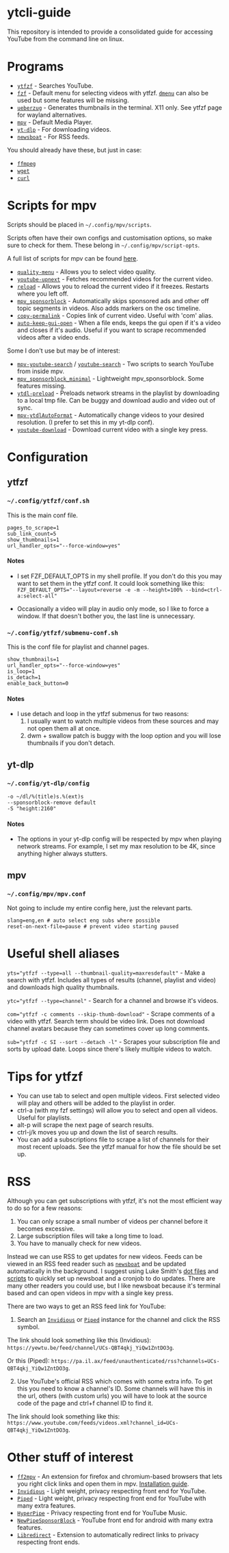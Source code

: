 # ytcli-guide

This repository is intended to provide a consolidated guide for accessing YouTube from the command line on linux.

# Programs

* [`ytfzf`](https://github.com/pystardust/ytfzf) - Searches YouTube.
* [`fzf`](https://github.com/junegunn/fzf) - Default menu for selecting videos with ytfzf. [`dmenu`](https://tools.suckless.org/dmenu/) can also be used but some features will be missing. 
* [`ueberzug`](https://github.com/seebye/ueberzug) - Generates thumbnails in the terminal. X11 only. See ytfzf page for wayland alternatives.
* [`mpv`](https://github.com/mpv-player/mpv) - Default Media Player.
* [`yt-dlp`](https://github.com/yt-dlp/yt-dlp) - For downloading videos.
* [`newsboat`](https://github.com/newsboat/newsboat) - For RSS feeds.

You should already have these, but just in case:
* [`ffmpeg`](https://github.com/FFmpeg/FFmpeg)
* [`wget`](https://github.com/mirror/wget)
* [`curl`](https://github.com/curl/curl)

# Scripts for mpv

Scripts should be placed in `~/.config/mpv/scripts`.

Scripts often have their own configs and customisation options, so make sure to check for them. These belong in `~/.config/mpv/script-opts`.

A full list of scripts for mpv can be found [here](https://github.com/mpv-player/mpv/wiki/User-Scripts). 

* [`quality-menu`](https://github.com/christoph-heinrich/mpv-quality-menu) - Allows you to select video quality.
* [`youtube-upnext`](https://github.com/cvzi/mpv-youtube-upnext) - Fetches recommended videos for the current video.
* [`reload`](https://github.com/sibwaf/mpv-scripts/blob/master/reload.lua) - Allows you to reload the current video if it freezes. Restarts where you left off.
* [`mpv_sponsorblock`](https://github.com/po5/mpv_sponsorblock) - Automatically skips sponsored ads and other off topic segments in videos. Also adds markers on the osc timeline.
* [`copy-permalink`](https://gist.github.com/2084x/699fe48cff983bcbaf532d82e1515269) - Copies link of current video. Useful with 'com' alias.
* [`auto-keep-gui-open`](https://github.com/VideoPlayerCode/mpv-tools/blob/master/scripts/auto-keep-gui-open.lua) - When a file ends, keeps the gui open if it's a video and closes if it's audio. Useful if you want to scrape recommended videos after a video ends.

Some I don't use but may be of interest:
* [`mpv-youtube-search`](https://github.com/rozari0/mpv-youtube-search) / [`youtube-search`](https://github.com/CogentRedTester/mpv-scripts/blob/master/youtube-search.lua) - Two scripts to search YouTube from inside mpv.
* [`mpv_sponsorblock_minimal`](https://github.com/bbhtt/mpv_sponsorblock_minimal) - Lightweight mpv_sponsorblock. Some features missing.
* [`ytdl-preload`](https://gist.github.com/bitingsock/17d90e3deeb35b5f75e55adb19098f58) - Preloads network streams in the playlist by downloading to a local tmp file. Can be buggy and download audio and video out of sync.
* [`mpv-ytdlAutoFormat`](https://github.com/Samillion/mpv-ytdlautoformat) - Automatically change videos to your desired resolution. (I prefer to set this in my yt-dlp conf).
* [`youtube-download`](https://github.com/cvzi/mpv-youtube-download) - Download current video with a single key press.

# Configuration
## ytfzf
### `~/.config/ytfzf/conf.sh`

This is the main conf file.
```
pages_to_scrape=1
sub_link_count=5
show_thumbnails=1
url_handler_opts="--force-window=yes"
```
#### Notes

* I set FZF_DEFAULT_OPTS in my shell profile. If you don't do this you may want to set them in the ytfzf conf. It could look something like this: `FZF_DEFAULT_OPTS="--layout=reverse -e -m --height=100% --bind=ctrl-a:select-all"`

* Occasionally a video will play in audio only mode, so I like to force a window. If that doesn't bother you, the last line is unnecessary.

### `~/.config/ytfzf/submenu-conf.sh`

This is the conf file for playlist and channel pages.

```
show_thumbnails=1
url_handler_opts="--force-window=yes"
is_loop=1
is_detach=1
enable_back_button=0
```
#### Notes

* I use detach and loop in the ytfzf submenus for two reasons:
	1. I usually want to watch multiple videos from these sources and may not open them all at once.
	2. dwm + swallow patch is buggy with the loop option and you will lose thumbnails if you don't detach.

## yt-dlp
### `~/.config/yt-dlp/config`
```
-o ~/dl/%(title)s.%(ext)s
--sponsorblock-remove default
-S "height:2160"
```
#### Notes

* The options in your yt-dlp config will be respected by mpv when playing network streams. For example, I set my max resolution to be 4K, since anything higher always stutters.

## mpv
### `~/.config/mpv/mpv.conf`

Not going to include my entire config here, just the relevant parts.
```
slang=eng,en # auto select eng subs where possible
reset-on-next-file=pause # prevent video starting paused
```

# Useful shell aliases
`yts="ytfzf --type=all --thumbnail-quality=maxresdefault"` - Make a search with ytfzf. Includes all types of results (channel, playlist and video) and downloads high quality thumbnails.

`ytc="ytfzf --type=channel"` - Search for a channel and browse it's videos.

`com="ytfzf -c comments --skip-thumb-download"` - Scrape comments of a video with ytfzf. Search term should be video link. Does not download channel avatars because they can sometimes cover up long comments.

`sub="ytfzf -c SI --sort --detach -l"` - Scrapes your subscription file and sorts by upload date. Loops since there's likely multiple videos to watch.

# Tips for ytfzf
* You can use tab to select and open multiple videos. First selected video will play and others will be added to the playlist in order.
* ctrl-a (with my fzf settings) will allow you to select and open all videos. Useful for playlists.
* alt-p will scrape the next page of search results.
* ctrl-j/k moves you up and down the list of search results.
* You can add a subscriptions file to scrape a list of channels for their most recent uploads. See the ytfzf manual for how the file should be set up.

# RSS
Although you can get subscriptions with ytfzf, it's not the most efficient way to do so for a few reasons:

1. You can only scrape a small number of videos per channel before it becomes excessive.
2. Large subscription files will take a long time to load.
3. You have to manually check for new videos.

Instead we can use RSS to get updates for new videos. Feeds can be viewed in an RSS feed reader such as [`newsboat`](https://github.com/newsboat/newsboat) and be updated automatically in the background. I suggest using Luke Smith's [dot files](https://github.com/LukeSmithxyz/voidrice/blob/master/.config/newsboat/config) and [scripts](https://github.com/LukeSmithxyz/voidrice/blob/master/.local/bin/cron/newsup) to quickly set up newsboat and a cronjob to do updates. There are many other readers you could use, but I like newsboat because it's terminal based and can open videos in mpv with a single key press.

There are two ways to get an RSS feed link for YouTube:

1. Search an [`Invidious`](https://github.com/iv-org/invidious) or [`Piped`](https://github.com/TeamPiped/Piped) instance for the channel and click the RSS symbol. 

The link should look something like this (Invidious): `https://yewtu.be/feed/channel/UCs-QBT4qkj_YiQw1ZntDO3g`.

Or this (Piped): `https://pa.il.ax/feed/unauthenticated/rss?channels=UCs-QBT4qkj_YiQw1ZntDO3g`.

2. Use YouTube's official RSS which comes with some extra info. To get this you need to know a channel's ID. Some channels will have this in the url, others (with custom urls) you will have to look at the source code of the page and ctrl+f channel ID to find it. 

The link should look something like this: `https://www.youtube.com/feeds/videos.xml?channel_id=UCs-QBT4qkj_YiQw1ZntDO3g`.

# Other stuff of interest
* [`ff2mpv`](https://github.com/woodruffw/ff2mpv) - An extension for firefox and chromium-based browsers that lets you right click links and open them in mpv. [Installation guide](https://youtube.com/watch?v=jfyt5ueyWN8).
* [`Invidious`](https://github.com/iv-org/invidious) - Light weight, privacy respecting front end for YouTube.
* [`Piped`](https://github.com/TeamPiped/Piped) - Light weight, privacy respecting front end for YouTube with many extra features.
* [`HyperPipe`](https://codeberg.org/Hyperpipe/Hyperpipe) - Privacy respecting front end for YouTube Music.
* [`NewPipeSponsorBlock`](https://github.com/gilbsgilbs/NewPipeSponsorBlock) - YouTube front end for android with many extra features.
* [`Libredirect`](https://github.com/libredirect/libredirect) - Extension to automatically redirect links to privacy respecting front ends.
